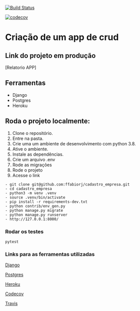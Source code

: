 [![Build Status](https://travis-ci.com/ffabiorj/cadastro_empresa.svg?branch=master)](https://travis-ci.com/ffabiorj/voluntario_app)

[![codecov](https://codecov.io/gh/ffabiorj/cadastro_empresa/branch/master/graph/badge.svg)](https://codecov.io/gh/ffabiorj/voluntario_app)

# Criação de um app de crud

## Link do projeto em produção

[Relatorio APP]

## Ferramentas

- Django
- Postgres
- Heroku

## Roda o projeto localmente:

1. Clone o repositório.
2. Entre na pasta.
3. Crie uma um ambiente de desenvolvimento com python 3.8.
4. Ative o ambiente.
5. Instale as dependências.
6. Crie um arquivo .env
7. Rode as migrações
8. Rode o projeto
9. Acesse o link

```
- git clone git@github.com:ffabiorj/cadastro_empresa.git
- cd cadastro_empresa
- python3 -m venv .venv
- source .venv/bin/activate
- pip install -r requirements-dev.txt
- python contrib/env_gen.py
- python manage.py migrate
- python manage.py runserver
- http://127.0.0.1:8000/
```

### Rodar os testes

```
pytest
```

### Links para as ferramentas utilizadas

[Django](https://docs.djangoproject.com/)

[Postgres](https://www.postgresql.org/)

[Heroku](https://www.heroku.com/)

[Codecov](https://codecov.io/)

[Travis](https://travis-ci.com/)
